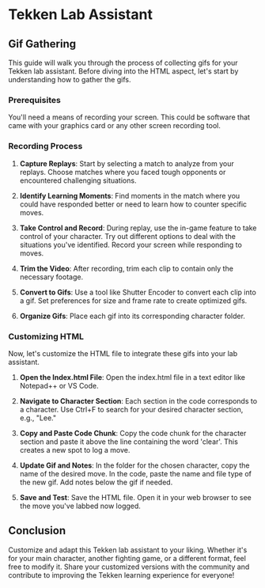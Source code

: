 # Tekken Lab Assistant

## Gif Gathering

This guide will walk you through the process of collecting gifs for your Tekken lab assistant. Before diving into the HTML aspect, let's start by understanding how to gather the gifs.

### Prerequisites
You'll need a means of recording your screen. This could be software that came with your graphics card or any other screen recording tool.

### Recording Process
1. **Capture Replays**: Start by selecting a match to analyze from your replays. Choose matches where you faced tough opponents or encountered challenging situations.
   
2. **Identify Learning Moments**: Find moments in the match where you could have responded better or need to learn how to counter specific moves.

3. **Take Control and Record**: During replay, use the in-game feature to take control of your character. Try out different options to deal with the situations you've identified. Record your screen while responding to moves.

4. **Trim the Video**: After recording, trim each clip to contain only the necessary footage.

5. **Convert to Gifs**: Use a tool like Shutter Encoder to convert each clip into a gif. Set preferences for size and frame rate to create optimized gifs.

6. **Organize Gifs**: Place each gif into its corresponding character folder.

### Customizing HTML
Now, let's customize the HTML file to integrate these gifs into your lab assistant.

1. **Open the Index.html File**: Open the index.html file in a text editor like Notepad++ or VS Code.

2. **Navigate to Character Section**: Each section in the code corresponds to a character. Use Ctrl+F to search for your desired character section, e.g., "Lee."

3. **Copy and Paste Code Chunk**: Copy the code chunk for the character section and paste it above the line containing the word 'clear'. This creates a new spot to log a move.

4. **Update Gif and Notes**: In the folder for the chosen character, copy the name of the desired move. In the code, paste the name and file type of the new gif. Add notes below the gif if needed.

5. **Save and Test**: Save the HTML file. Open it in your web browser to see the move you've labbed now logged.

## Conclusion

Customize and adapt this Tekken lab assistant to your liking. Whether it's for your main character, another fighting game, or a different format, feel free to modify it. Share your customized versions with the community and contribute to improving the Tekken learning experience for everyone!
